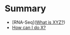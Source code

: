 # Summary

* \[RNA-Seq\]\([What is XYZ?](first-question.md)\)
* [How can I do X?](second-question.md)



